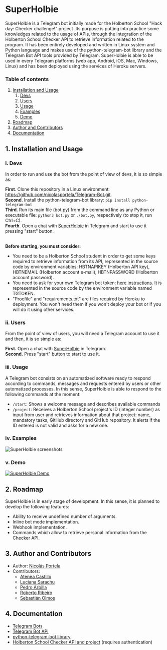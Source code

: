 # SuperHolbie

SuperHolbie is a Telegram bot initially made for the Holberton School "Hack day: Checker challenge!" project. Its purpose is putting into practice some knowledges related to the usage of APIs, through the integration of the Holberton School Checker API to retrieve information related to the program.
It has been entirely developed and written in Linux system and Python language and makes use of the python-telegram-bot library and the Telegram Bot API tools provided by Telegram. SuperHolbie is able to be used in every Telegram platforms (web app, Android, iOS, Mac, Windows, Linux) and has been deployed using the services of Heroku servers.

### Table of contents
1. [Installation and Usage](#1)
   1. [Devs](#11)
   2. [Users](#12)
   3. [Usage](#13)
   4. [Examples](#14)
   5. [Demo](#15)
2. [Roadmap](#2)
3. [Author and Contributors](#3)
4. [Documentation](#4)

## 1. Installation and Usage <a name="1"></a>

### i. Devs <a name="11"></a>
In order to run and use the bot from the point of view of devs, it is so simple as:

**First**. Clone this repository in a Linux environment: https://github.com/nicolasportela/Telegram-Bot.git. \
**Second**. Install the python-telegram-bot library: `pip install python-telegram-bot`\
**Third**. Run its main file (bot\.py) from the command line as any Python or executable file: `python3 bot.py` or `./bot.py`, respectively (to stop it, run Ctrl+C).\
**Fourth**. Open a chat with [SuperHolbie](http://t.me/SuperHolbieBot) in Telegram and start to use it pressing "start" button.

\
**Before starting, you must consider:** 
* You need to be a Holberton School student in order to get some keys required to retrieve information from its API, represented in the source code by environment variables: HBTNAPIKEY (Holberton API key), HBTNEMAIL (Holberton account e-mail), HBTNPASSWORD (Holberton account password).
* You need to ask for your own Telegram bot token: [here instructions](https://core.telegram.org/bots#creating-a-new-bot). It is represented in the source code by the environment variable named TGTOKEN.
* "Procfile" and "requirements.txt" are files required by Heroku to deployment. You won't need them if you won't deploy your bot or if you will do it using other services.

### ii. Users <a name="12"></a>
From the point of view of users, you will need a Telegram account to use it and then, it is so simple as:

**First.** Open a chat with [SuperHolbie](http://t.me/SuperHolbieBot) in Telegram.\
**Second.** Press "start" button to start to use it.

### iii. Usage <a name="13"></a>
A Telegram bot consists on an automatized software ready to respond according to commands, messages and requests entered by users or other automatized processes. In this sense, SuperHolbie is able to respond to the following commands at the moment:

* `/start`: Shows a welcome message and describes available commands
* `/project`: Receives a Holberton School project's ID (integer number) as input from user and retrieves information about that project: name, mandatory tasks, GitHub directory and GitHub repository. It alerts if the ID entered is not valid and asks for a new one.

### iv. Examples <a name="14"></a>

![SuperHolbie screenshots](https://lh3.googleusercontent.com/pw/ACtC-3csAW175HlvTRJxOV3MFyRZmHWE-m06jhX3HBaf54IV49T92fWMnPui4TK5ysvJ0G3x9p3wmyxnZAJgJjQKQBnVUsOphqpfU_YsGl_eqcJwoXVndii7V_KqGmVdyUGYRSxiF8gWACsvNt7JfixQk9_1=w1154-h923-no?authuser=0)

### v. Demo <a name="15"></a>

[![SuperHolbie Demo](https://lh3.googleusercontent.com/mLLtZqMp4XGwwI0yC1vyF-EAcJUAT_mkvM-Cy_fpBU-IZMyVVL7SzSESEsQUj5PR5O9uyZxa2dfYJMlebaif8CHzwW9ERRpF04ImwzBJh4hqVEK9xQrNKFkjiGN4tQog6h3d6uc1CNRO3_G1x5Zimp8Knwx5VVPCZzowbxBDCLoqEyToXF8ttRzYlzdg009Fvk032eOFqVI43GP0FE527Vk2HEWlAE6-p1YuTFj4IXxKcvgJa6DGsiyt8X34r_BnD8H2Gwzj9boIp3TZz5iNSmpoBENt9MjiF5iJxilqbgqDm1mo3IxDZZIhBe_CaeiTgi7NJZOAkYwSqcWeiT49BQlN7cmSwBHRrCTGiGSDW-3HmYe3MRqL5dyHpwv1AjsiMidVadvwDs1sxKCjH4BoOAr25FX3K_k2Si29YDPzsXgytp5T3B5aqCSMfFtQCpUgzxnBNzKlvxEst1rhxKC8UfhfWifphz7QgXWuX_YMbs5NnX0GGsJxkVrjPlkStj-9VqUsy_BDJxiuYIyQIX-FLRLVe9kG28cYyjzLgXK4u_6wAcY382xjDG53J2tZ1ukXmE4rn_br1iKmNRAFMt09jLsRxhXfabgO1M1KsLhBXbB8kgQzhXESSDrmrYJA80U8Bwwii-QVEWv9GYDoHUxrNB2k1B5-LDwZk-Wn_PMecK_7hF9jDvPcUPonf8FJ224p2OyOXpQn1A6kuya3tBkxn8Q=w1160-h655-no?authuser=1)](https://youtu.be/x2P-HbK8G2Y "SuperHolbie Demo")

## 2. Roadmap <a name="2"></a>
SuperHolbie is in early stage of development. In this sense, it is planned to develop the following features:
* Ability to receive undefined number of arguments.
* Inline bot mode implementation.
* Webhook implementation.
* Commands which allow to retrieve personal information from the Checker API. 

## 3. Author and Contributors <a name="3"></a>
* Author: [Nicolás Portela](https://github.com/nicolasportela)
* Contributors:
  * [Atenea Castillo](https://github.com/AteCastillo)
  * [Luciana Sarachu](https://github.com/luciana-sarachu)
  * [Pedro Arbilla](https://github.com/parbilla)
  * [Roberto Ribeiro](https://github.com/ribeiro-uy)
  * [Sebastián Olmos](https://github.com/olmoshbtn)

## 4. Documentation <a name="4"></a>
* [Telegram Bots](https://core.telegram.org/bots)
* [Telegram Bot API](https://core.telegram.org/bots/api)
* [python-telegram-bot library](https://python-telegram-bot.org)
* [Holberton School Checker API and project](https://intranet.hbtn.io/projects/434) (requires authentication)

<br>